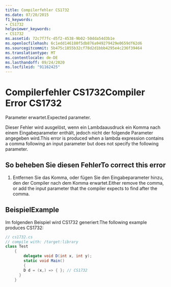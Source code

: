 ```yaml
---
title: Compilerfehler CS1732
ms.date: 07/20/2015
f1_keywords:
- CS1732
helpviewer_keywords:
- CS1732
ms.assetid: 72c7f7fc-d5f2-4538-9b02-50dda54d3b1e
ms.openlocfilehash: 6c1edd146180f5db876a949279429e0659df62d6
ms.sourcegitcommit: 5b475c1855b32cf78d2d1bbb4295e4c236f39464
ms.translationtype: MT
ms.contentlocale: de-DE
ms.lasthandoff: 09/24/2020
ms.locfileid: "91162425"
---
```

# <a name="compiler-error-cs1732"></a><span data-ttu-id="3032c-102">Compilerfehler CS1732</span><span class="sxs-lookup"><span data-stu-id="3032c-102">Compiler Error CS1732</span></span>

<span data-ttu-id="3032c-103">Parameter erwartet.</span><span class="sxs-lookup"><span data-stu-id="3032c-103">Expected parameter.</span></span>  
  
 <span data-ttu-id="3032c-104">Dieser Fehler wird ausgelöst, wenn ein Lambdaausdruck ein Komma nach einem Eingabeparameter enthält, jedoch nicht der folgende Parameter angegeben wird.</span><span class="sxs-lookup"><span data-stu-id="3032c-104">This error is produced when a lambda expression contains a comma following an input parameter but does not specify the following parameter.</span></span>  
  
## <a name="to-correct-this-error"></a><span data-ttu-id="3032c-105">So beheben Sie diesen Fehler</span><span class="sxs-lookup"><span data-stu-id="3032c-105">To correct this error</span></span>  
  
1. <span data-ttu-id="3032c-106">Entfernen Sie das Komma, oder fügen Sie den Eingabeparameter hinzu, den der Compiler nach dem Komma erwartet.</span><span class="sxs-lookup"><span data-stu-id="3032c-106">Either remove the comma, or add the input parameter that the compiler expects to find after the comma.</span></span>  
  
## <a name="example"></a><span data-ttu-id="3032c-107">Beispiel</span><span class="sxs-lookup"><span data-stu-id="3032c-107">Example</span></span>  

 <span data-ttu-id="3032c-108">Im folgenden Beispiel wird CS1732 generiert:</span><span class="sxs-lookup"><span data-stu-id="3032c-108">The following example produces CS1732:</span></span>  
  
```csharp  
// cs1732.cs  
// compile with: /target:library  
class Test  
    {  
        delegate void D(int x, int y);  
        static void Main()  
        {  
        D d = (x,) => { }; // CS1732  
      }  
    }  
```
